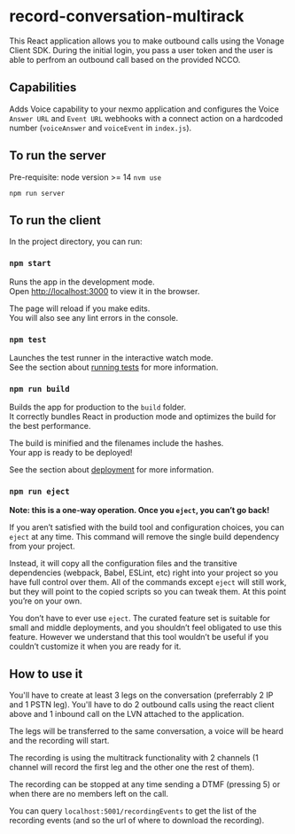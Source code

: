 # record-conversation-multirack

This React application allows you to make outbound calls using the Vonage Client SDK. During the initial login, you pass a user token and the user is able to perfrom an outbound call based on the provided NCCO.

## Capabilities

Adds Voice capability to your nexmo application and configures the Voice `Answer URL` and `Event URL` webhooks with a connect action on a hardcoded number (`voiceAnswer` and `voiceEvent` in `index.js`).

## To run the server

Pre-requisite: node version >= 14 `nvm use`

`npm run server`

## To run the client

In the project directory, you can run:

### `npm start`

Runs the app in the development mode.<br />
Open [http://localhost:3000](http://localhost:3000) to view it in the browser.

The page will reload if you make edits.<br />
You will also see any lint errors in the console.

### `npm test`

Launches the test runner in the interactive watch mode.<br />
See the section about [running tests](https://facebook.github.io/create-react-app/docs/running-tests) for more information.

### `npm run build`

Builds the app for production to the `build` folder.<br />
It correctly bundles React in production mode and optimizes the build for the best performance.

The build is minified and the filenames include the hashes.<br />
Your app is ready to be deployed!

See the section about [deployment](https://facebook.github.io/create-react-app/docs/deployment) for more information.

### `npm run eject`

**Note: this is a one-way operation. Once you `eject`, you can’t go back!**

If you aren’t satisfied with the build tool and configuration choices, you can `eject` at any time. This command will remove the single build dependency from your project.

Instead, it will copy all the configuration files and the transitive dependencies (webpack, Babel, ESLint, etc) right into your project so you have full control over them. All of the commands except `eject` will still work, but they will point to the copied scripts so you can tweak them. At this point you’re on your own.

You don’t have to ever use `eject`. The curated feature set is suitable for small and middle deployments, and you shouldn’t feel obligated to use this feature. However we understand that this tool wouldn’t be useful if you couldn’t customize it when you are ready for it.


## How to use it

You'll have to create at least 3 legs on the conversation (preferrably 2 IP and 1 PSTN leg). You'll have to do 2 outbound calls using the react client above and 1 inbound call on the LVN attached to the application.

The legs will be transferred to the same conversation, a voice will be heard and the recording will start.

The recording is using the multitrack functionality with 2 channels (1 channel will record the first leg and the other one the rest of them).

The recording can be stopped at any time sending a DTMF (pressing 5) or when there are no members left on the call.

You can query `localhost:5001/recordingEvents` to get the list of the recording events (and so the url of where to download the recording).
